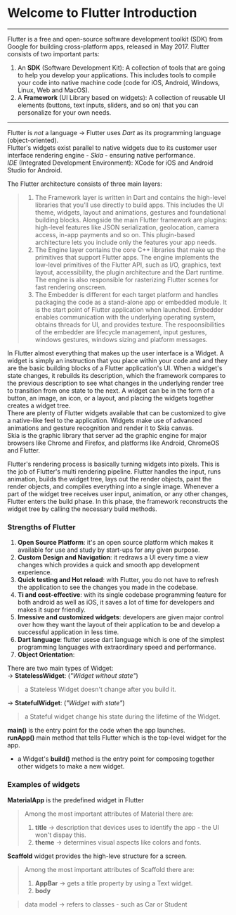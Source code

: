 Welcome to Flutter Introduction
===============================
-------------------------------

Flutter is a free and open-source software development toolkit (SDK) from Google for building cross-platform apps, released in May 2017. 
Flutter consists of two important parts:  
1. An **SDK** (Software Development Kit): A collection of tools that are going to help you develop your applications. This includes tools to compile your code into native machine code (code for iOS, Android, Windows, Linux, Web and MacOS).  
2. A **Framework** (UI Library based on widgets): A collection of reusable UI elements (buttons, text inputs, sliders, and so on) that you can personalize for your own needs.  

-------------------------------

Flutter is _not_ a language -> Flutter uses *Dart* as its programming language (object-oriented).  
Flutter's widgets exist parallel to native widgets due to its customer user interface rendering
engine - *Skia* - ensuring native performance.  
*IDE* (Integrated Development Environment): XCode for iOS and Android Studio for Android.  

The Flutter architecture consists of three main layers:  
 > 1. The Framework layer is written in Dart and contains the high-level libraries that you’ll use directly to build apps. This includes the UI theme, widgets, layout and animations, gestures and foundational building blocks. Alongside the main Flutter framework are plugins: high-level features like JSON serialization, geolocation, camera access, in-app payments and so on. This plugin-based architecture lets you include only the features your app needs.
 > 2. The Engine layer contains the core C++ libraries that make up the primitives that support Flutter apps. The engine implements the low-level primitives of the Flutter API, such as I/O, graphics, text layout, accessibility, the plugin architecture and the Dart runtime. The engine is also responsible for rasterizing Flutter scenes for fast rendering onscreen.
 > 3. The Embedder is different for each target platform and handles packaging the code as a stand-alone app or embedded module. It is the start point of Flutter application when launched. Embedder enables communication with the underlying operating system, obtains threads for UI, and provides texture. The respoonsibilities of the embedder are lifecycle management, input gestures, windows gestures, windows sizing and platform messages.

In Flutter almost everything that makes up the user interface is a Widget. A widget is simply an instruction that you place within your code and and they are the basic building blocks of a Flutter application's UI. When a widget's state changes, it rebuilds its description, which the framework compares to the previous description to see what changes in the underlying render tree to transition from one state to the next. A widget can be in the form of a button, an image, an icon, or a layout, and placing the widgets together creates a widget tree.  
There are plenty of Flutter widgets available that can be customized to give a native-like feel to the application. Widgets make use of advanced animations and gesture recognition and render it to Skia canvas.  
Skia is the graphic library that server ad the graphic engine for major browsers like Chrome and Firefox, and platforms like Android, ChromeOS and Flutter.

Flutter's rendering process is basically turning widgets into pixels. This is the job of Flutter's multi rendering pipeline. Flutter handles the input, runs animation, builds the widget tree, lays out the render objects, paint the render objects, and compiles everything into a single image. Whenever a part of the widget tree receives user input, animation, or any other changes, Flutter enters the build phase. In this phase, the framework reconstructs the widget tree by calling the necessary build methods.  

### Strengths of Flutter
1. **Open Source Platform**: it's an open source platform which makes it available for use and study by start-ups for any given purpose.
2. **Custom Design and Navigation**: it redraws a UI every time a view changes which provides a quick and smooth app development experience.
3. **Quick testing and Hot reload**: with Flutter, you do not have to refresh the application to see the changes you made in the codebase.
4. **Ti and cost-effective**: with its single codebase programming feature for both android as well as iOS, it saves a lot of time for developers and makes it super friendly.
5. **Imessive and customized widgets**: developers are given major control over how they want the layout of their application to be and develop a successful application in less time.
6. **Dart language**: flutter usese dart language which is one of the simplest programming languages with extraordinary speed and performance.
7. **Object Orientation**: 

There are two main types of Widget:  
->  __StatelessWidget__: (*"Widget without state"*)  
> a Stateless Widget doesn't change after you build it.  

->  __StatefulWidget__: (*"Widget with state"*)  
> a Stateful widget change his state during the lifetime of the Widget.  

__main()__ is the entry point for the code when the app launches.  
__runApp()__ main method that tells Flutter which is the top-level widget for the app.  

- a Widget's __build()__ method is the entry point for composing together other widgets to make a
  new widget.

### Examples of widgets  
__MaterialApp__ is the predefined widget in Flutter  
  > Among the most important attributes of Material there are:
  > 1. __title__ -> description that devices uses to identify the app - the UI won't dispay this.
  > 2. __theme__ -> determines visual aspects like colors and fonts.
  
__Scaffold__ widget provides the high-leve structure for a screen.  
  > Among the most important attributes of Scaffold there are:
  > 1. __AppBar__ -> gets a title property by using a Text widget.
  > 2. __body__

  > data model -> refers to classes - such as Car or Student

